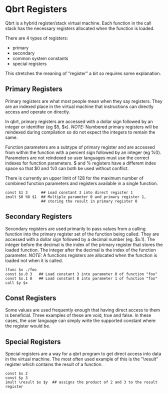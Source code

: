 # Qbrt Registers

Qbrt is a hybrid register/stack virtual machine. Each function in
the call stack has the necessary registers allocated when the
function is loaded.

There are 4 types of registers:
* primary
* secondary
* common system constants
* special registers

This stretches the meaning of "register" a bit so requires
some explanation.

## Primary Registers

Primary registers are what most people mean when they say registers.
They are an indexed place in the virtual machine that instructions
can directly access and operate on directly.

In qbrt, primary registers are accessed with a dollar sign followed
by an integer or identifier (eg $5, $x).
*NOTE:* Numbered primary registers will be reindexed during
compilation so do not expect the integers to remain the same.

Function parameters are a subtype of primary register and are accessed
from within the function with a percent sign followed by an integer
(eg %0). Parameters are not reindexed so user languages must use the
correct indexes for function parameters. $ and % registers have a
different index space so that $0 and %0 can both be used without
conflict.

There is currently an upper limit of 128 for
the maximum number of combined function parameters and registers
available in a single function.

```
const $1 3      ## Load constant 3 into direct register 1
imult $0 %0 $1  ## Multiple parameter 0 and primary register 1,
                ## storing the result in primary register 0
```

## Secondary Registers

Secondary registers are used primarily to pass values from a calling
function into the primary register set of the function being called.
They are accessed with a dollar sign followed by a decimal number
(eg. $x.1). The integer before the decimal is the index of the primary
register that stores the loaded function. The integer after the decimal
is the index of the function parameter.
*NOTE:* A functions registers are allocated when the function is loaded
not when it is called.

```
lfunc $x ./foo
const $x.0 3   ## Load constant 3 into parameter 0 of function "foo"
const $x.1 8   ## Load constant 8 into parameter 1 of function "foo"
call $y $x
```

## Const Registers

Some values are used frequently enough that having direct access to them
is beneficial. Three examples of these are void, true and false. In these
cases, the user language can simply write the supported constant where
the register would be.

## Special Registers

Special registers are a way for a qbrt program to get direct access
into data in the virtual machine. The most often used example of this
is the "\result" register which contains the result of a function.

```
const $x 2
const $y 3
imult \result $x $y  ## assigns the product of 2 and 3 to the result register
```
